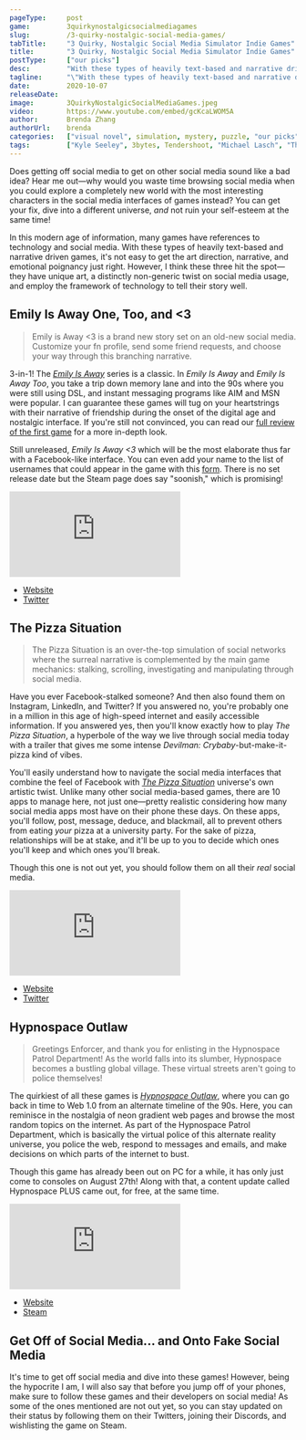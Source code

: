 ```yaml
---
pageType:     post
game:         3quirkynostalgicsocialmediagames
slug:         /3-quirky-nostalgic-social-media-games/
tabTitle:     "3 Quirky, Nostalgic Social Media Simulator Indie Games"
title:        "3 Quirky, Nostalgic Social Media Simulator Indie Games"
postType:     ["our picks"]
desc:         "With these types of heavily text-based and narrative driven games, it's not easy to get the art direction, narrative, and emotional poignancy just right. However, I think these ones hit the spot—they have unique art, a distinctly non-generic twist on social media usage, and employ the framework of technology to tell their story well."
tagline:      "\"With these types of heavily text-based and narrative driven games, it's not easy to get the art direction, narrative, and emotional poignancy just right. However, I think these ones hit the spot—they have unique art, a distinctly non-generic twist on social media usage, and employ the framework of technology to tell their story well.\""
date:         2020-10-07
releaseDate:  
image:        3QuirkyNostalgicSocialMediaGames.jpeg
video:        https://www.youtube.com/embed/gcKcaLWOM5A
author:       Brenda Zhang
authorUrl:    brenda
categories:   ["visual novel", simulation, mystery, puzzle, "our picks", story]
tags:         ["Kyle Seeley", 3bytes, Tendershoot, "Michael Lasch", "ThatWhichIs Media", "Ratalaika Games", "No More Robots", "social media", technology, "Emily is Away", "The Pizza Situation", "Hypnospace Outlaw"]
---
```

Does getting off social media to get on other social media sound like a bad idea? Hear me out—why would you waste time browsing social media when you could explore a completely new world with the most interesting characters in the social media interfaces of games instead? You can get your fix, dive into a different universe, *and* not ruin your self-esteem at the same time!

In this modern age of information, many games have references to technology and social media. With these types of heavily text-based and narrative driven games, it's not easy to get the art direction, narrative, and emotional poignancy just right. However, I think these three hit the spot—they have unique art, a distinctly non-generic twist on social media usage, and employ the framework of technology to tell their story well.

## Emily Is Away One, Too, and <3

> Emily is Away <3 is a brand new story set on an old-new social media. Customize your fn profile, send some friend requests, and choose your way through this branching narrative.

3-in-1! The *[Emily Is Away](https://colludia.com/heartbreak-emily-is-away)* series is a classic. In *Emily Is Away* and *Emily Is Away Too*, you take a trip down memory lane and into the 90s where you were still using DSL, and instant messaging programs like AIM and MSN were popular. I can guarantee these games will tug on your heartstrings with their narrative of friendship during the onset of the digital age and nostalgic interface. If you're still not convinced, you can read our [full review of the first game](https://colludia.com/heartbreak-emily-is-away) for a more in-depth look.

Still unreleased, *Emily Is Away <3* which will be the most elaborate thus far with a Facebook-like interface. You can even add your name to the list of usernames that could appear in the game with this [form](https://goo.gl/forms/LNoUnvv3DvUTW2F12). There is no set release date but the Steam page does say "soonish," which is promising!

<iframe loading="lazy" src="https://www.youtube.com/embed/vIpwKLXBpjI?modestbranding=1" frameborder="0" allow="accelerometer; encrypted-media; gyroscope; picture-in-picture" allowfullscreen></iframe>

- [Website](http://emilyisaway.com/)
- [Twitter](https://twitter.com/KyleSeeley23)

## The Pizza Situation

> The Pizza Situation is an over-the-top simulation of social networks where the surreal narrative is complemented by the main game mechanics: stalking, scrolling, investigating and manipulating through social media.

Have you ever Facebook-stalked someone? And then also found them on Instagram, LinkedIn, and Twitter? If you answered no, you're probably one in a million in this age of high-speed internet and easily accessible information. If you answered yes, then you'll know exactly how to play *The Pizza Situation*, a hyperbole of the way we live through social media today with a trailer that gives me some intense *Devilman: Crybaby*-but-make-it-pizza kind of vibes.

You'll easily understand how to navigate the social media interfaces that combine the feel of Facebook with *[The Pizza Situation](https://thepizzasituation.com)* universe's own artistic twist. Unlike many other social media-based games, there are 10 apps to manage here, not just one—pretty realistic considering how many social media apps most have on their phone these days. On these apps, you'll follow, post, message, deduce, and blackmail, all to prevent others from eating *your* pizza at a university party. For the sake of pizza, relationships will be at stake, and it'll be up to you to decide which ones you'll keep and which ones you'll break.

Though this one is not out yet, you should follow them on all their *real* social media.

<iframe loading="lazy" src="https://www.youtube.com/embed/I5Guype1iEU?modestbranding=1" frameborder="0" allow="accelerometer; encrypted-media; gyroscope; picture-in-picture" allowfullscreen></iframe>

- [Website](https://thepizzasituation.com/)
- [Twitter](https://twitter.com/PizzaSituation)

## Hypnospace Outlaw

> Greetings Enforcer, and thank you for enlisting in the Hypnospace Patrol Department! As the world falls into its slumber, Hypnospace becomes a bustling global village. These virtual streets aren't going to police themselves!

The quirkiest of all these games is *[Hypnospace Outlaw](https://store.steampowered.com/app/844590/Hypnospace_Outlaw/)*, where you can go back in time to Web 1.0 from an alternate timeline of the 90s. Here, you can reminisce in the nostalgia of neon gradient web pages and browse the most random topics on the internet. As part of the Hypnospace Patrol Department, which is basically the virtual police of this alternate reality universe, you police the web, respond to messages and emails, and make decisions on which parts of the internet to bust.

Though this game has already been out on PC for a while, it has only just come to consoles on August 27th! Along with that, a content update called Hypnospace PLUS came out, for free, at the same time.

<iframe loading="lazy" src="https://www.youtube.com/embed/tgdVTxbRrb4?modestbranding=1" frameborder="0" allow="accelerometer; encrypted-media; gyroscope; picture-in-picture" allowfullscreen></iframe>

- [Website](http://www.hypnospace.net/)
- [Steam](https://store.steampowered.com/app/844590/Hypnospace_Outlaw/)

## Get Off of Social Media... and Onto Fake Social Media

It's time to get off social media and dive into these games! However, being the hypocrite I am, I will also say that before you jump off of your phones, make sure to follow these games and their developers on social media! As some of the ones mentioned are not out yet, so you can stay updated on their status by following them on their Twitters, joining their Discords, and wishlisting the game on Steam.
